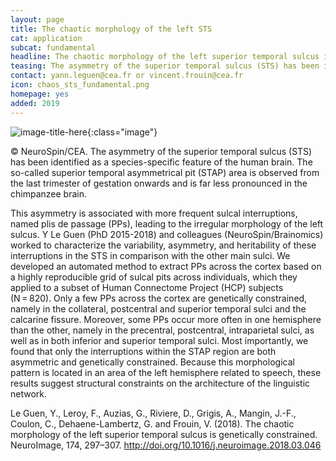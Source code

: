 ```yaml
---
layout: page
title: The chaotic morphology of the left STS
cat: application
subcat: fundamental
headline: The chaotic morphology of the left superior temporal sulcus is genetically constrained
teasing: The asymmetry of the superior temporal sulcus (STS) has been identified as a species-specific feature of the human brain. The so-called superior temporal asymmetrical pit (STAP) area is observed from the last trimester of gestation onwards and is far less pronounced in the chimpanzee brain.
contact: yann.leguen@cea.fr or vincent.frouin@cea.fr
icon: chaos_sts_fundamental.png
homepage: yes
added: 2019
---
```


![image-title-here]({{site.baseurl}}/images/research/{{page.icon}}){:class="image"}

&#169; NeuroSpin/CEA. The asymmetry of the superior temporal sulcus (STS) has been identified
as a species-specific feature of the human brain. The so-called superior
temporal asymmetrical pit (STAP) area is observed from the last trimester
of gestation onwards and is far less pronounced in the chimpanzee brain.

This asymmetry is associated with more frequent sulcal interruptions,
named plis de passage (PPs), leading to the irregular morphology of the
left sulcus. Y Le Guen (PhD 2015-2018) and colleagues 
(NeuroSpin/Brainomics) worked to characterize the variability, asymmetry,
and heritability of these interruptions in the STS in comparison with the
other main sulci. We developed an automated method to extract PPs across
the cortex based on a highly reproducible grid of sulcal pits across
individuals, which they applied to a subset of Human Connectome Project
(HCP) subjects (N = 820). Only a few PPs across the cortex are
genetically constrained, namely in the collateral, postcentral and
superior temporal sulci and the calcarine fissure. Moreover, some PPs
occur more often in one hemisphere than the other, namely in the
precentral, postcentral, intraparietal sulci, as well as in both inferior
and superior temporal sulci. Most importantly, we found that only the
interruptions within the STAP region are both asymmetric and genetically
constrained. Because this morphological pattern is located in an area of
the left hemisphere related to speech, these results suggest structural
constraints on the architecture of the linguistic network.

Le Guen, Y., Leroy, F., Auzias, G., Riviere, D., Grigis, A., Mangin, J.-F., Coulon, C., Dehaene-Lambertz, G. and Frouin, V. (2018). The chaotic morphology of the left superior temporal sulcus is genetically constrained. NeuroImage, 174, 297–307. <a class="external" target="_blank" href="http://doi.org/10.1016/j.neuroimage.2018.03.046">http://doi.org/10.1016/j.neuroimage.2018.03.046</a>
